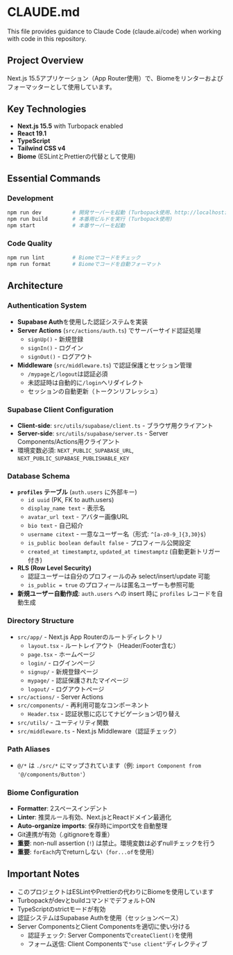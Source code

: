 # CLAUDE.md

This file provides guidance to Claude Code (claude.ai/code) when working with code in this repository.

## Project Overview

Next.js 15.5アプリケーション（App Router使用）で、Biomeをリンターおよびフォーマッターとして使用しています。

## Key Technologies

- **Next.js 15.5** with Turbopack enabled
- **React 19.1**
- **TypeScript**
- **Tailwind CSS v4**
- **Biome** (ESLintとPrettierの代替として使用)

## Essential Commands

### Development
```bash
npm run dev          # 開発サーバーを起動 (Turbopack使用、http://localhost:3000)
npm run build        # 本番用ビルドを実行 (Turbopack使用)
npm start            # 本番サーバーを起動
```

### Code Quality
```bash
npm run lint         # Biomeでコードをチェック
npm run format       # Biomeでコードを自動フォーマット
```

## Architecture

### Authentication System
- **Supabase Auth**を使用した認証システムを実装
- **Server Actions** (`src/actions/auth.ts`) でサーバーサイド認証処理
  - `signUp()` - 新規登録
  - `signIn()` - ログイン
  - `signOut()` - ログアウト
- **Middleware** (`src/middleware.ts`) で認証保護とセッション管理
  - `/mypage`と`/logout`は認証必須
  - 未認証時は自動的に`/login`へリダイレクト
  - セッションの自動更新（トークンリフレッシュ）

### Supabase Client Configuration
- **Client-side**: `src/utils/supabase/client.ts` - ブラウザ用クライアント
- **Server-side**: `src/utils/supabase/server.ts` - Server Components/Actions用クライアント
- 環境変数必須: `NEXT_PUBLIC_SUPABASE_URL`, `NEXT_PUBLIC_SUPABASE_PUBLISHABLE_KEY`

### Database Schema
- **`profiles` テーブル** (`auth.users` に外部キー)
  - `id uuid` (PK, FK to auth.users)
  - `display_name text` - 表示名
  - `avatar_url text` - アバター画像URL
  - `bio text` - 自己紹介
  - `username citext` - 一意なユーザー名（形式: `^[a-z0-9_]{3,30}$`）
  - `is_public boolean default false` - プロフィール公開設定
  - `created_at timestamptz`, `updated_at timestamptz` (自動更新トリガー付き)
- **RLS (Row Level Security)**
  - 認証ユーザーは自分のプロフィールのみ select/insert/update 可能
  - `is_public = true` のプロフィールは匿名ユーザーも参照可能
- **新規ユーザー自動作成**: `auth.users` への insert 時に `profiles` レコードを自動生成

### Directory Structure
- `src/app/` - Next.js App Routerのルートディレクトリ
  - `layout.tsx` - ルートレイアウト（Header/Footer含む）
  - `page.tsx` - ホームページ
  - `login/` - ログインページ
  - `signup/` - 新規登録ページ
  - `mypage/` - 認証保護されたマイページ
  - `logout/` - ログアウトページ
- `src/actions/` - Server Actions
- `src/components/` - 再利用可能なコンポーネント
  - `Header.tsx` - 認証状態に応じてナビゲーション切り替え
- `src/utils/` - ユーティリティ関数
- `src/middleware.ts` - Next.js Middleware（認証チェック）

### Path Aliases
- `@/*` は `./src/*` にマップされています（例: `import Component from '@/components/Button'`）

### Biome Configuration
- **Formatter**: 2スペースインデント
- **Linter**: 推奨ルール有効、Next.jsとReactドメイン最適化
- **Auto-organize imports**: 保存時にimport文を自動整理
- Git連携が有効（.gitignoreを尊重）
- **重要**: non-null assertion (`!`) は禁止。環境変数は必ずnullチェックを行う
- **重要**: `forEach`内でreturnしない（`for...of`を使用）

## Important Notes

- このプロジェクトはESLintやPrettierの代わりにBiomeを使用しています
- TurbopackがdevとbuildコマンドでデフォルトON
- TypeScriptのstrictモードが有効
- 認証システムはSupabase Authを使用（セッションベース）
- Server ComponentsとClient Componentsを適切に使い分ける
  - 認証チェック: Server Componentsで`createClient()`を使用
  - フォーム送信: Client Componentsで`"use client"`ディレクティブ
